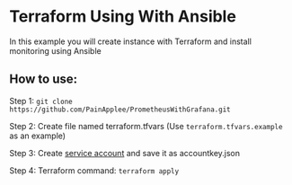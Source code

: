 # Terraform Using With Ansible
In this example you will create instance with Terraform and install monitoring using Ansible 
## How to use:
Step 1: `git clone https://github.com/PainApplee/PrometheusWithGrafana.git`

Step 2: Create file named terraform.tfvars  (Use `terraform.tfvars.example` as an example)

Step 3: Create [service account](https://developers.google.com/workspace/guides/create-credentials#service-account) and save it as accountkey.json

Step 4: Terraform command: `terraform apply`
